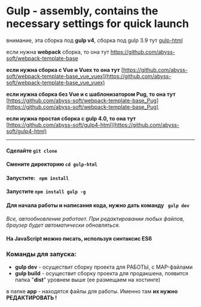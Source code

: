 # Gulp - assembly, contains the necessary settings for quick launch 

внимание, эта сборка под **gulp v4**,  сборка под gulp 3.9 тут [gulp-html](https://github.com/abyss-soft/gulp-html "переход на репозиторий") 


если нужна **webpack** сборка, то она тут
[https://github.com/abyss-soft/webpack-template-base ](https://github.com/abyss-soft/webpack-template-base ) 

**если нужна сборка с Vue и Vuex то она тут**
[https://github.com/abyss-soft/webpack-template-base_vue_vuex](https://github.com/abyss-soft/webpack-template-base_vue_vuex) 

**если нужна сборка без Vue и с шаблонизатором Pug, то она тут**
[https://github.com/abyss-soft/webpack-template-base_Pug](https://github.com/abyss-soft/webpack-template-base_Pug) 
 

**если нужна простая сборка с gulp 4.0, то она тут**
[https://github.com/abyss-soft/gulp4-html](https://github.com/abyss-soft/gulp4-html) 

-----

#### Сделайте ` git clone `

#### Смените директорию `cd gulp-html`

#### Запустите: `  npm install `

#### Запустите ` npm install gulp -g `

#### Для начала работы и написания кода, нужно дать команду   ` gulp dev`


*Все, автообновление работает.
При редактировании любых файлов, браузер будет автоматически обновляться.*


#### На JavaScript можно писать, используя синтаксис ES6


### Команды для запуска:
- **gulp dev** - осуществит сборку проекта для РАБОТЫ, с MAP-файлами
- **gulp build**   - осуществит сборку проекта для продакшена, появится папка "**dist**" уровнем выше (ее размещаем на хостинге)


 в папке **app** - находятся файлы для работы. Именно там **их нужно РЕДАКТИРОВАТЬ !**
